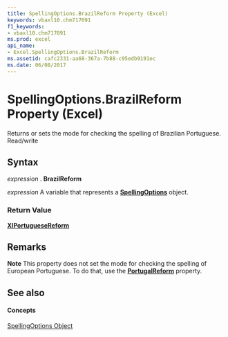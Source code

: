 ```yaml
---
title: SpellingOptions.BrazilReform Property (Excel)
keywords: vbaxl10.chm717091
f1_keywords:
- vbaxl10.chm717091
ms.prod: excel
api_name:
- Excel.SpellingOptions.BrazilReform
ms.assetid: cafc2331-aa68-367a-7b88-c95edb9191ec
ms.date: 06/08/2017
---
```



# SpellingOptions.BrazilReform Property (Excel)

Returns or sets the mode for checking the spelling of Brazilian Portuguese. Read/write


## Syntax

 _expression_ . **BrazilReform**

 _expression_ A variable that represents a **[SpellingOptions](spellingoptions-object-excel.md)** object.


### Return Value

 **[XlPortugueseReform](xlportuguesereform-enumeration-excel.md)**


## Remarks




 **Note**  This property does not set the mode for checking the spelling of European Portuguese. To do that, use the **[PortugalReform](spellingoptions-portugalreform-property-excel.md)** property.


## See also


#### Concepts


[SpellingOptions Object](spellingoptions-object-excel.md)

